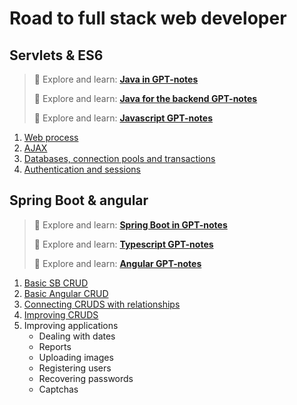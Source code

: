 # Road to full stack web developer

## Servlets & ES6

>
> :red_circle: Explore and learn: [**Java in GPT-notes**](../java/index.md)
>
> :red_circle: Explore and learn: [**Java for the backend GPT-notes**](../java4backend/index.md)
>
> :red_circle: Explore and learn: [**Javascript GPT-notes**](../javascript/index.md)
>

1. [Web process](process.md)
2. [AJAX](ajax.md)
3. [Databases, connection pools and transactions](databases.md)
4. [Authentication and sessions](auth.md)

## Spring Boot & angular

>
> :red_circle: Explore and learn: [**Spring Boot in GPT-notes**](../springboot/index.md)
>
> :red_circle: Explore and learn: [**Typescript GPT-notes**](../typescript/index.md)
>
> :red_circle: Explore and learn: [**Angular GPT-notes**](../angular/index.md)
>

1. [Basic SB CRUD](sb-crud.md)
2. [Basic Angular CRUD](angular-crud.md)
3. [Connecting CRUDS with relationships](cruds.md)
4. [Improving CRUDS](icruds.md)
5. Improving applications
   - Dealing with dates
   - Reports
   - Uploading images
   - Registering users
   - Recovering passwords
   - Captchas
